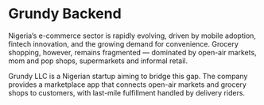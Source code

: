 # Grundy Backend

Nigeria’s e-commerce sector is rapidly evolving, driven by mobile adoption, fintech innovation, and the growing demand for convenience. Grocery shopping, however, remains fragmented — dominated by open-air markets, mom and pop shops, supermarkets and informal retail.

Grundy LLC is a Nigerian startup aiming to bridge this gap. The company provides a marketplace app that connects open-air markets and grocery shops to customers, with last-mile fulfillment handled by delivery riders.
